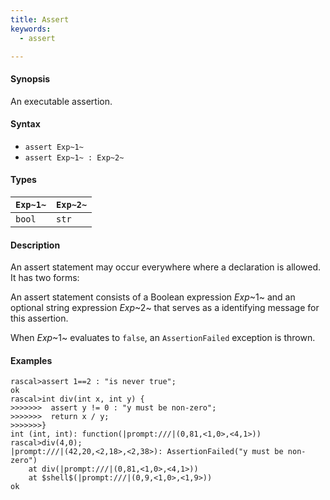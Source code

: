 ```yaml
---
title: Assert
keywords:
  - assert

---
```


#### Synopsis

An executable assertion.

#### Syntax

*  `assert Exp~1~`
*  `assert Exp~1~ : Exp~2~`

#### Types

| `Exp~1~` | `Exp~2~`  |
| --- | --- |
| `bool`    | `str`      |

#### Description

An assert statement may occur everywhere where a declaration is allowed. It has two forms:

An assert statement consists of a Boolean expression _Exp_~1~ and an optional string expression _Exp_~2~
that serves as a identifying message for this assertion. 

When _Exp_~1~ evaluates to `false`, an `AssertionFailed` exception is thrown.

#### Examples

```rascal-shell ,error
rascal>assert 1==2 : "is never true";
ok
rascal>int div(int x, int y) {
>>>>>>>  assert y != 0 : "y must be non-zero";
>>>>>>>  return x / y;
>>>>>>>}
int (int, int): function(|prompt:///|(0,81,<1,0>,<4,1>))
rascal>div(4,0);
|prompt:///|(42,20,<2,18>,<2,38>): AssertionFailed("y must be non-zero")
	at div(|prompt:///|(0,81,<1,0>,<4,1>))
	at $shell$(|prompt:///|(0,9,<1,0>,<1,9>))
ok
```

